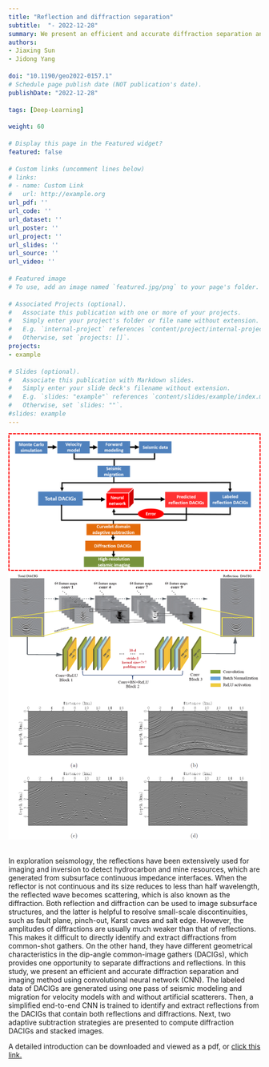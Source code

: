 ```yaml
---
title: "Reflection and diffraction separation"
subtitle:  "- 2022-12-28"
summary: We present an efficient and accurate diffraction separation and imaging method using convolutional neural network (CNN).  
authors:
- Jiaxing Sun
- Jidong Yang

doi: "10.1190/geo2022-0157.1"
# Schedule page publish date (NOT publication's date).
publishDate: "2022-12-28"

tags: [Deep-Learning]

weight: 60

# Display this page in the Featured widget?
featured: false

# Custom links (uncomment lines below)
# links:
# - name: Custom Link
#   url: http://example.org
url_pdf: ''
url_code: ''
url_dataset: ''
url_poster: ''
url_project: ''
url_slides: ''
url_source: ''
url_video: ''

# Featured image
# To use, add an image named `featured.jpg/png` to your page's folder.

# Associated Projects (optional).
#   Associate this publication with one or more of your projects.
#   Simply enter your project's folder or file name without extension.
#   E.g. `internal-project` references `content/project/internal-project/index.md`.
#   Otherwise, set `projects: []`.
projects:
- example

# Slides (optional).
#   Associate this publication with Markdown slides.
#   Simply enter your slide deck's filename without extension.
#   E.g. `slides: "example"` references `content/slides/example/index.md`.
#   Otherwise, set `slides: ""`.
#slides: example
---
```




<div style="text-align: center;">
  <img src="./Reflection and diffraction separation.assets/featured.png" alt="Image Alt Text" style="max-width: 100%; height: auto;">
</div>
<div style="text-align: center;">
  <img src="./Reflection and diffraction separation.assets/featured2.png" alt="Image Alt Text" style="max-width: 100%; height: auto;">
</div>

<br />

In exploration seismology, the reflections have been extensively used for imaging and inversion to detect hydrocarbon and mine resources, which are generated from subsurface continuous impedance interfaces. When the reflector is not continuous and its size reduces to less than half wavelength, the reflected wave becomes scattering, which is also known as the diffraction. Both reflection and diffraction can be used to image subsurface structures, and the latter is helpful to resolve small-scale discontinuities, such as fault plane, pinch-out, Karst caves and salt edge. However, the amplitudes of diffractions are usually much weaker than that of reflections. This makes it difficult to directly identify and extract diffractions from common-shot gathers. On the other hand, they have different geometrical characteristics in the dip-angle common-image gathers (DACIGs), which provides one opportunity to separate diffractions and reflections. In this study, we present an efficient and accurate diffraction separation and imaging method using convolutional neural network (CNN). The labeled data of DACIGs are generated using one pass of seismic modeling and migration for velocity models with and without artificial scatterers. Then, a simplified end-to-end CNN is trained to identify and extract reflections from the DACIGs that contain both reflections and diffractions. Next, two adaptive subtraction strategies are presented to compute diffraction DACIGs and stacked images.


A detailed introduction can be downloaded and viewed as a pdf, or [click this link.](https://pubs.geoscienceworld.org/geophysics/article-abstract/88/1/WA281/619668/Reflection-and-diffraction-separation-in-the-dip)
